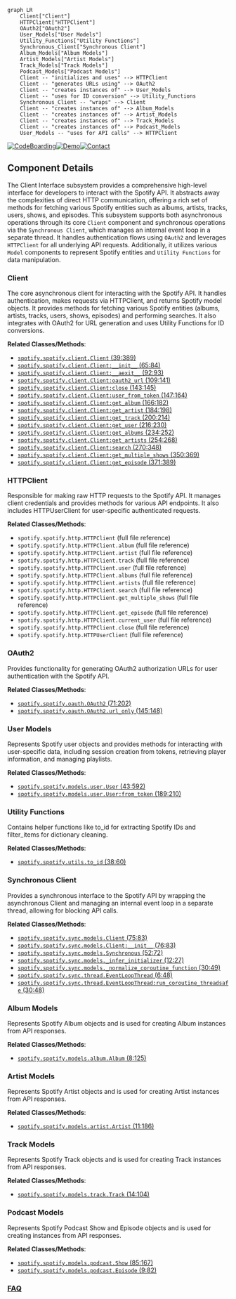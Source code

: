 ```mermaid
graph LR
    Client["Client"]
    HTTPClient["HTTPClient"]
    OAuth2["OAuth2"]
    User_Models["User Models"]
    Utility_Functions["Utility Functions"]
    Synchronous_Client["Synchronous Client"]
    Album_Models["Album Models"]
    Artist_Models["Artist Models"]
    Track_Models["Track Models"]
    Podcast_Models["Podcast Models"]
    Client -- "initializes and uses" --> HTTPClient
    Client -- "generates URLs using" --> OAuth2
    Client -- "creates instances of" --> User_Models
    Client -- "uses for ID conversion" --> Utility_Functions
    Synchronous_Client -- "wraps" --> Client
    Client -- "creates instances of" --> Album_Models
    Client -- "creates instances of" --> Artist_Models
    Client -- "creates instances of" --> Track_Models
    Client -- "creates instances of" --> Podcast_Models
    User_Models -- "uses for API calls" --> HTTPClient
```
[![CodeBoarding](https://img.shields.io/badge/Generated%20by-CodeBoarding-9cf?style=flat-square)](https://github.com/CodeBoarding/CodeBoarding)[![Demo](https://img.shields.io/badge/Try%20our-Demo-blue?style=flat-square)](https://www.codeboarding.org/demo)[![Contact](https://img.shields.io/badge/Contact%20us%20-%20contact@codeboarding.org-lightgrey?style=flat-square)](mailto:contact@codeboarding.org)

## Component Details

The Client Interface subsystem provides a comprehensive high-level interface for developers to interact with the Spotify API. It abstracts away the complexities of direct HTTP communication, offering a rich set of methods for fetching various Spotify entities such as albums, artists, tracks, users, shows, and episodes. This subsystem supports both asynchronous operations through its core `Client` component and synchronous operations via the `Synchronous Client`, which manages an internal event loop in a separate thread. It handles authentication flows using `OAuth2` and leverages `HTTPClient` for all underlying API requests. Additionally, it utilizes various `Model` components to represent Spotify entities and `Utility Functions` for data manipulation.

### Client
The core asynchronous client for interacting with the Spotify API. It handles authentication, makes requests via HTTPClient, and returns Spotify model objects. It provides methods for fetching various Spotify entities (albums, artists, tracks, users, shows, episodes) and performing searches. It also integrates with OAuth2 for URL generation and uses Utility Functions for ID conversions.


**Related Classes/Methods**:

- <a href="https://github.com/mental32/spotify.py/blob/master/spotify/client.py#L39-L389" target="_blank" rel="noopener noreferrer">`spotify.spotify.client.Client` (39:389)</a>
- <a href="https://github.com/mental32/spotify.py/blob/master/spotify/client.py#L65-L84" target="_blank" rel="noopener noreferrer">`spotify.spotify.client.Client:__init__` (65:84)</a>
- <a href="https://github.com/mental32/spotify.py/blob/master/spotify/client.py#L92-L93" target="_blank" rel="noopener noreferrer">`spotify.spotify.client.Client:__aexit__` (92:93)</a>
- <a href="https://github.com/mental32/spotify.py/blob/master/spotify/client.py#L109-L141" target="_blank" rel="noopener noreferrer">`spotify.spotify.client.Client:oauth2_url` (109:141)</a>
- <a href="https://github.com/mental32/spotify.py/blob/master/spotify/client.py#L143-L145" target="_blank" rel="noopener noreferrer">`spotify.spotify.client.Client:close` (143:145)</a>
- <a href="https://github.com/mental32/spotify.py/blob/master/spotify/client.py#L147-L164" target="_blank" rel="noopener noreferrer">`spotify.spotify.client.Client:user_from_token` (147:164)</a>
- <a href="https://github.com/mental32/spotify.py/blob/master/spotify/client.py#L166-L182" target="_blank" rel="noopener noreferrer">`spotify.spotify.client.Client:get_album` (166:182)</a>
- <a href="https://github.com/mental32/spotify.py/blob/master/spotify/client.py#L184-L198" target="_blank" rel="noopener noreferrer">`spotify.spotify.client.Client:get_artist` (184:198)</a>
- <a href="https://github.com/mental32/spotify.py/blob/master/spotify/client.py#L200-L214" target="_blank" rel="noopener noreferrer">`spotify.spotify.client.Client:get_track` (200:214)</a>
- <a href="https://github.com/mental32/spotify.py/blob/master/spotify/client.py#L216-L230" target="_blank" rel="noopener noreferrer">`spotify.spotify.client.Client:get_user` (216:230)</a>
- <a href="https://github.com/mental32/spotify.py/blob/master/spotify/client.py#L234-L252" target="_blank" rel="noopener noreferrer">`spotify.spotify.client.Client:get_albums` (234:252)</a>
- <a href="https://github.com/mental32/spotify.py/blob/master/spotify/client.py#L254-L268" target="_blank" rel="noopener noreferrer">`spotify.spotify.client.Client:get_artists` (254:268)</a>
- <a href="https://github.com/mental32/spotify.py/blob/master/spotify/client.py#L270-L348" target="_blank" rel="noopener noreferrer">`spotify.spotify.client.Client:search` (270:348)</a>
- <a href="https://github.com/mental32/spotify.py/blob/master/spotify/client.py#L350-L369" target="_blank" rel="noopener noreferrer">`spotify.spotify.client.Client:get_multiple_shows` (350:369)</a>
- <a href="https://github.com/mental32/spotify.py/blob/master/spotify/client.py#L371-L389" target="_blank" rel="noopener noreferrer">`spotify.spotify.client.Client:get_episode` (371:389)</a>


### HTTPClient
Responsible for making raw HTTP requests to the Spotify API. It manages client credentials and provides methods for various API endpoints. It also includes HTTPUserClient for user-specific authenticated requests.


**Related Classes/Methods**:

- `spotify.spotify.http.HTTPClient` (full file reference)
- `spotify.spotify.http.HTTPClient.album` (full file reference)
- `spotify.spotify.http.HTTPClient.artist` (full file reference)
- `spotify.spotify.http.HTTPClient.track` (full file reference)
- `spotify.spotify.http.HTTPClient.user` (full file reference)
- `spotify.spotify.http.HTTPClient.albums` (full file reference)
- `spotify.spotify.http.HTTPClient.artists` (full file reference)
- `spotify.spotify.http.HTTPClient.search` (full file reference)
- `spotify.spotify.http.HTTPClient.get_multiple_shows` (full file reference)
- `spotify.spotify.http.HTTPClient.get_episode` (full file reference)
- `spotify.spotify.http.HTTPClient.current_user` (full file reference)
- `spotify.spotify.http.HTTPClient.close` (full file reference)
- `spotify.spotify.http.HTTPUserClient` (full file reference)


### OAuth2
Provides functionality for generating OAuth2 authorization URLs for user authentication with the Spotify API.


**Related Classes/Methods**:

- <a href="https://github.com/mental32/spotify.py/blob/master/spotify/oauth.py#L71-L202" target="_blank" rel="noopener noreferrer">`spotify.spotify.oauth.OAuth2` (71:202)</a>
- <a href="https://github.com/mental32/spotify.py/blob/master/spotify/oauth.py#L145-L148" target="_blank" rel="noopener noreferrer">`spotify.spotify.oauth.OAuth2.url_only` (145:148)</a>


### User Models
Represents Spotify user objects and provides methods for interacting with user-specific data, including session creation from tokens, retrieving player information, and managing playlists.


**Related Classes/Methods**:

- <a href="https://github.com/mental32/spotify.py/blob/master/spotify/models/user.py#L43-L592" target="_blank" rel="noopener noreferrer">`spotify.spotify.models.user.User` (43:592)</a>
- <a href="https://github.com/mental32/spotify.py/blob/master/spotify/models/user.py#L189-L210" target="_blank" rel="noopener noreferrer">`spotify.spotify.models.user.User:from_token` (189:210)</a>


### Utility Functions
Contains helper functions like to_id for extracting Spotify IDs and filter_items for dictionary cleaning.


**Related Classes/Methods**:

- <a href="https://github.com/mental32/spotify.py/blob/master/spotify/utils.py#L38-L60" target="_blank" rel="noopener noreferrer">`spotify.spotify.utils.to_id` (38:60)</a>


### Synchronous Client
Provides a synchronous interface to the Spotify API by wrapping the asynchronous Client and managing an internal event loop in a separate thread, allowing for blocking API calls.


**Related Classes/Methods**:

- <a href="https://github.com/mental32/spotify.py/blob/master/spotify/sync/models.py#L75-L83" target="_blank" rel="noopener noreferrer">`spotify.spotify.sync.models.Client` (75:83)</a>
- <a href="https://github.com/mental32/spotify.py/blob/master/spotify/sync/models.py#L76-L83" target="_blank" rel="noopener noreferrer">`spotify.spotify.sync.models.Client:__init__` (76:83)</a>
- <a href="https://github.com/mental32/spotify.py/blob/master/spotify/sync/models.py#L52-L72" target="_blank" rel="noopener noreferrer">`spotify.spotify.sync.models.Synchronous` (52:72)</a>
- <a href="https://github.com/mental32/spotify.py/blob/master/spotify/sync/models.py#L12-L27" target="_blank" rel="noopener noreferrer">`spotify.spotify.sync.models._infer_initializer` (12:27)</a>
- <a href="https://github.com/mental32/spotify.py/blob/master/spotify/sync/models.py#L30-L49" target="_blank" rel="noopener noreferrer">`spotify.spotify.sync.models._normalize_coroutine_function` (30:49)</a>
- <a href="https://github.com/mental32/spotify.py/blob/master/spotify/sync/thread.py#L6-L48" target="_blank" rel="noopener noreferrer">`spotify.spotify.sync.thread.EventLoopThread` (6:48)</a>
- <a href="https://github.com/mental32/spotify.py/blob/master/spotify/sync/thread.py#L30-L48" target="_blank" rel="noopener noreferrer">`spotify.spotify.sync.thread.EventLoopThread:run_coroutine_threadsafe` (30:48)</a>


### Album Models
Represents Spotify Album objects and is used for creating Album instances from API responses.


**Related Classes/Methods**:

- <a href="https://github.com/mental32/spotify.py/blob/master/spotify/models/album.py#L8-L125" target="_blank" rel="noopener noreferrer">`spotify.spotify.models.album.Album` (8:125)</a>


### Artist Models
Represents Spotify Artist objects and is used for creating Artist instances from API responses.


**Related Classes/Methods**:

- <a href="https://github.com/mental32/spotify.py/blob/master/spotify/models/artist.py#L11-L186" target="_blank" rel="noopener noreferrer">`spotify.spotify.models.artist.Artist` (11:186)</a>


### Track Models
Represents Spotify Track objects and is used for creating Track instances from API responses.


**Related Classes/Methods**:

- <a href="https://github.com/mental32/spotify.py/blob/master/spotify/models/track.py#L14-L104" target="_blank" rel="noopener noreferrer">`spotify.spotify.models.track.Track` (14:104)</a>


### Podcast Models
Represents Spotify Podcast Show and Episode objects and is used for creating instances from API responses.


**Related Classes/Methods**:

- <a href="https://github.com/mental32/spotify.py/blob/master/spotify/models/podcast.py#L85-L167" target="_blank" rel="noopener noreferrer">`spotify.spotify.models.podcast.Show` (85:167)</a>
- <a href="https://github.com/mental32/spotify.py/blob/master/spotify/models/podcast.py#L9-L82" target="_blank" rel="noopener noreferrer">`spotify.spotify.models.podcast.Episode` (9:82)</a>




### [FAQ](https://github.com/CodeBoarding/GeneratedOnBoardings/tree/main?tab=readme-ov-file#faq)